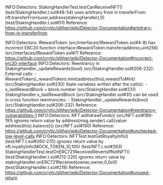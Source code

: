 
INFO:Detectors:
StakingHandlerTest.testCanReceiveNFT() (test/StakingHandler.t.sol#48-54) uses arbitrary from in transferFrom: nft.transferFrom(user,address(stakingHandler),0) (test/StakingHandler.t.sol#51)
Reference: https://github.com/crytic/slither/wiki/Detector-Documentation#arbitrary-from-in-transferfrom

INFO:Detectors:
IRewardToken (src/interfaces/IRewardToken.sol#4-8) has incorrect ERC20 function interface:IRewardToken.transfer(address,uint256) (src/interfaces/IRewardToken.sol#7)
Reference: https://github.com/crytic/slither/wiki/Detector-Documentation#incorrect-erc20-interface
INFO:Detectors:
Reentrancy in StakingHandler._updateRewards(bool) (src/StakingHandler.sol#206-232):
        External calls:
        - IRewardToken(i_rewardToken).mint(address(this),rewardToMint) (src/StakingHandler.sol#230)
        State variables written after the call(s):
        - s_lastRewardBlock = block.number (src/StakingHandler.sol#231)
        StakingHandler.s_lastRewardBlock (src/StakingHandler.sol#31) can be used in cross function reentrancies:
        - StakingHandler._updateRewards(bool) (src/StakingHandler.sol#206-232)
Reference: https://github.com/crytic/slither/wiki/Detector-Documentation#reentrancy-vulnerabilities-1
INFO:Detectors:
NFT.withdrawFunds() (src/NFT.sol#189-191) ignores return value by address(msg.sender).call{value: address(this).balance}() (src/NFT.sol#190)
Reference: https://github.com/crytic/slither/wiki/Detector-Documentation#unchecked-low-level-calls
INFO:Detectors:
NFTTest.testGetRoyaltyInfo() (test/NFT.t.sol#260-270) ignores return value by nft.royaltyInfo(MOCK_TOKEN_ID,100) (test/NFT.t.sol#263)
StakingHandlerTest.testOnERC721ReceivedRevertsIfNotNFT() (test/StakingHandler.t.sol#212-220) ignores return value by stakingHandler.onERC721Received(owner,owner,0,0x0) (test/StakingHandler.t.sol#218)
Reference: https://github.com/crytic/slither/wiki/Detector-Documentation#unused-return